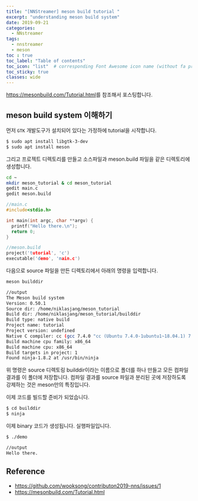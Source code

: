 ```yaml
---
title: "[NNStreamer] meson build tutorial "
excerpt: "understanding meson build system"
date: 2019-09-21
categories:
  - NNstreamer
tags:
  - nnstreamer
  - meson
toc : true
toc_label: "Table of contents"
toc_icon: "list"  # corresponding Font Awesome icon name (without fa prefix)
toc_sticky: true
classes: wide
---
```


<https://mesonbuild.com/Tutorial.html>를 참조해서 포스팅합니다.  

## meson build system 이해하기

먼저 `GTK` 개발도구가 설치되어 있다는 가정하에 tutorial을 시작합니다.

```bash
$ sudo apt install libgtk-3-dev
$ sudo apt install meson
```

그리고 프로젝트 디렉토리를 만들고 소스파일과 meson.build 파일을 같은 디렉토리에 생성합니다.  

```bash
cd ~
mkdir meson_tutorial & cd meson_tutorial
gedit main.c
gedit meson.build
```

```c
//main.c
#include<stdio.h>

int main(int argc, char **argv) {
  printf("Hello there.\n");
  return 0;
}
```
```c
//meson.build
project('tutorial', 'c')
executable('demo', 'main.c')
```

다음으로 source 파일을 만든 디렉토리에서 아래의 명령을 입력합니다.

```bash
meson builddir
```

```bash
//output
The Meson build system
Version: 0.50.1
Source dir: /home/niklasjang/meson_tutorial
Build dir: /home/niklasjang/meson_tutorial/builddir
Build type: native build
Project name: tutorial
Project version: undefined
Native C compiler: cc (gcc 7.4.0 "cc (Ubuntu 7.4.0-1ubuntu1~18.04.1) 7.4.0")
Build machine cpu family: x86_64
Build machine cpu: x86_64
Build targets in project: 1
Found ninja-1.8.2 at /usr/bin/ninja
```

위 명령은 source 디렉토링 builddir이라는 이름으로 폴더를 하나 만들고 모든 컴파일 결과를 이 폴더에 저장합니다. 컴파일 결과를 source 파일과 분리된 곳에 저장하도록 강제하는 것은 meson만의 특징입니다. 

이제 코드를 빌드할 준비가 되었습니다.

```bash
$ cd builddir
$ ninja
```

이제 binary 코드가 생성됩니다. 실행파일입니다.

```bash
$ ./demo
```

```bash
//output
Hello there.
```
## Reference

- <https://github.com/wooksong/contributon2019-nns/issues/1>
- <https://mesonbuild.com/Tutorial.html>